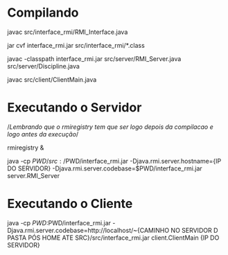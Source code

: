 # Compilando
javac src/interface_rmi/RMI_Interface.java

jar cvf interface_rmi.jar src/interface_rmi/*.class

javac -classpath interface_rmi.jar src/server/RMI_Server.java src/server/Discipline.java

javac src/client/ClientMain.java

# Executando o Servidor

/*Lembrando que o rmiregistry tem que ser logo depois da compilacao e logo antes da execução*/

rmiregistry &

java -cp $PWD/src:/$PWD/interface_rmi.jar -Djava.rmi.server.hostname={IP DO SERVIDOR} -Djava.rmi.server.codebase=$PWD/interface_rmi.jar  server.RMI_Server

# Executando o Cliente

java -cp $PWD:$PWD/interface_rmi.jar -Djava.rmi.server.codebase=http://localhost/~{CAMINHO NO SERVIDOR D PASTA PÓS HOME ATE SRC}/src/interface_rmi.jar  client.ClientMain {IP DO SERVIDOR}
